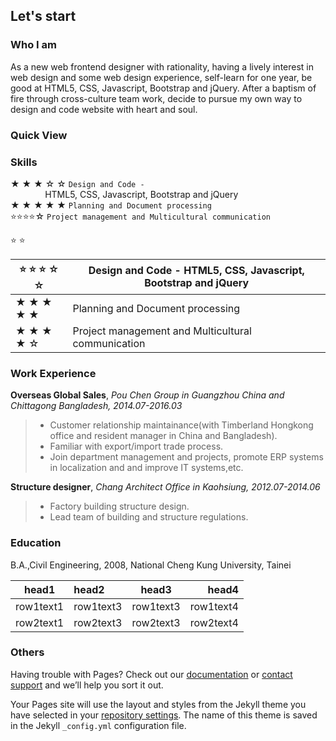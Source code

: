 ## Let's start

### Who I am

As a new web frontend designer with rationality, having a lively interest in web design and some web design experience, self-learn for one year, be good at HTML5, CSS, Javascript, Bootstrap and jQuery. After a baptism of fire through cross-culture team work, decide to pursue my own way to design and code website with heart and soul.
  
  
### Quick View
  
  
### Skills
★ ★ ★ ☆ ☆ `Design and Code -`  
&nbsp;&nbsp;&nbsp;&nbsp;&nbsp;&nbsp;&nbsp;&nbsp;&nbsp;&nbsp;&nbsp;&nbsp;&nbsp;&nbsp;HTML5, CSS, Javascript, Bootstrap and jQuery  
★ ★ ★ ★ ★ `Planning and Document processing`  
:star::star::star::star:☆ `Project management and Multicultural communication`  

:star:  :star:  

| :star: :star: :star: ☆ ☆|Design and Code - HTML5, CSS, Javascript, Bootstrap and jQuery|
|-|-------------|
|★ ★ ★ ★ ★|Planning and Document processing|
|★ ★ ★ ★ ☆|Project management and Multicultural communication|
  
### Work Experience
**Overseas Global Sales**, *Pou Chen Group in Guangzhou China and Chittagong Bangladesh, 2014.07-2016.03*
> - Customer relationship maintainance(with Timberland Hongkong office and resident manager in China and Bangladesh).
> - Familiar with export/import trade process.
> - Join department management and projects, promote ERP systems in localization and and improve IT systems,etc.

**Structure designer**, *Chang Architect Office in Kaohsiung, 2012.07-2014.06*
> - Factory building structure design.
> - Lead team of building and structure regulations.
  
  
### Education
B.A.,Civil Engineering, 2008, National Cheng Kung University, Tainei

|head1|head2|head3|head4|
|---|:---|:---:|---:|
|row1text1|row1text3|row1text3|row1text4|
|row2text1|row2text3|row2text3|row2text4|

### Others
Having trouble with Pages? Check out our [documentation](https://help.github.com/categories/github-pages-basics/) or [contact support](https://github.com/contact) and we’ll help you sort it out.

Your Pages site will use the layout and styles from the Jekyll theme you have selected in your [repository settings](https://github.com/ZoeChang/small-piece/settings). The name of this theme is saved in the Jekyll `_config.yml` configuration file.
